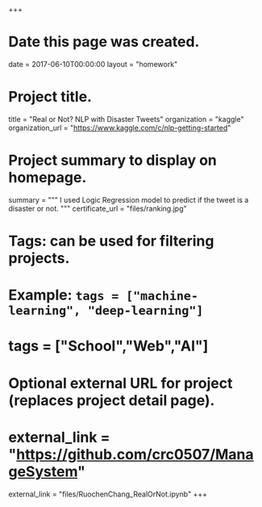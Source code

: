 +++
# Date this page was created.
date = 2017-06-10T00:00:00
layout = "homework"

# Project title.
title = "Real or Not? NLP with Disaster Tweets"
organization = "kaggle"
organization_url = "https://www.kaggle.com/c/nlp-getting-started"

# Project summary to display on homepage.
summary = """
I used Logic Regression model to predict if the tweet is a disaster or not.
"""
certificate_url = "files/ranking.jpg"

# Tags: can be used for filtering projects.
# Example: `tags = ["machine-learning", "deep-learning"]`
# tags = ["School","Web","AI"]

# Optional external URL for project (replaces project detail page).
# external_link = "https://github.com/crc0507/ManageSystem"
external_link = "files/RuochenChang_RealOrNot.ipynb"
+++
